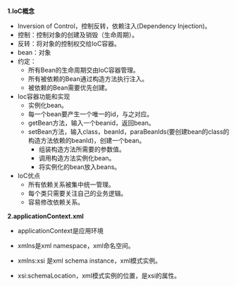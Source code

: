 **1.IoC概念**

+ Inversion of Control，控制反转，依赖注入(Dependency Injection)。
+ 控制：控制对象的创建及销毁（生命周期）。
+ 反转：将对象的控制权交给IoC容器。
+ bean：对象
+ 约定：
  + 所有Bean的生命周期交由IoC容器管理。
  + 所有被依赖的Bean通过构造方法执行注入。
  + 被依赖的Bean需要优先创建。
+ Ioc容器功能和实现
  + 实例化bean。
  + 每一个bean要产生一个唯一的id，与之对应。
  + getBean方法，输入一个beanid，返回bean。
  + setBean方法，输入class，beanId，paraBeanIds(要创建bean的class的构造方法依赖的beanId)，创建一个bean。
    + 组装构造方法所需要的参数值。
    + 调用构造方法实例化bean。
    + 将实例化的bean放入beans。
+ IoC优点
  + 所有依赖关系被集中统一管理。
  + 每个类只需要关注自己的业务逻辑。
  + 容易修改依赖关系。

**2.applicationContext.xml**

+ applicationContext是应用环境

+ xmlns是xml namespace，xml命名空间。
+ xmlns:xsi 是xml schema instance，xml模式实例。
+ xsi:schemaLocation，xml模式实例的位置，是xsi的属性。